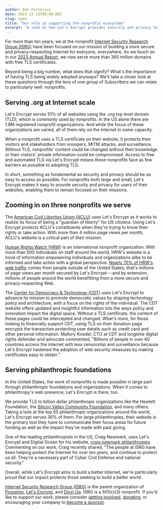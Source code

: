 ```yaml
---
author: Dan Fernelius
date: 2023-12-13T00:00:00Z
slug: ngos
title: "Our role in supporting the nonprofit ecosystem"
excerpt: "A look at how Let’s Encrypt provides security and privacy to public and social benefit organizations."
---
```


For more than ten years, we at the nonprofit [Internet Security Research Group (ISRG)](https://www.abetterinternet.org/) have been focused on our mission of building a more secure and privacy-respecting Internet for everyone, everywhere. As we touch on in our [2023 Annual Report](https://www.abetterinternet.org/documents/2023-ISRG-Annual-Report.pdf), we now serve more than 360 million domains with free TLS certificates.

Beyond being a big number, what does that signify? What's the importance of having TLS being widely adopted anyways? We'll take a closer look at these questions through the lens of one group of Subscribers we can relate to particularly well: nonprofits.

## Serving .org at Internet scale

Let's Encrypt serves 51% of all websites using the .org top level domain (TLD), which is commonly used by nonprofits. In the US alone there are 1.8M registered nonprofit organizations. And while the focus of these organizations are varied, all of them rely on the Internet in some capacity.

When a nonprofit uses a TLS certificate on their website, it protects their visitors and stakeholders from snoopers, MITM attacks, and surveillance. Without TLS, nonprofits' content could be changed without their knowledge or their visitors' private information could be compromised. Access to free and automated TLS via Let's Encrypt means these nonprofits face as few barriers as possible to adopting TLS.

In short, something as fundamental as security and privacy should be as easy to access as possible. For nonprofits both large and small, Let's Encrypt makes it easy to provide security and privacy for users of their websites, enabling them to remain focused on their missions.

## Zooming in on three nonprofits we serve

The [American Civil Liberties Union (ACLU)](https://www.aclu.org/) uses Let's Encrypt as it works to realize its focus of being a "guardian of liberty" for US citizens. Using Let's Encrypt protects ACLU's constituents when they're trying to know their rights or take action. With more than 4 million page views per month, ACLU's website is a critical part of their mission.

[Human Rights Watch (HRW)](https://www.hrw.org/) is an international nonprofit organization. With more than 500 individuals on staff around the world, HRW's website is a trove of information empowering individuals and organizations alike to be informed and take action with a global perspective. [Nearly 70% of HRW's web traffic](https://pro.similarweb.com/#/digitalsuite/websiteanalysis/overview/website-performance/*/999/3m?webSource=Total&key=hrw.org) comes from people outside of the United States; that's millions of page views per month secured by Let's Encrypt---and by extension, millions of people around the world benefitting from a more secure and privacy-respecting Web.

The [Center for Democracy & Technology (CDT)](https://cdt.org/) uses Let's Encrypt to advance its mission to promote democratic values by shaping technology policy and architecture, with a focus on the rights of the individual. The CDT website offers updated and insightful information into the ways policy and innovation impact the digital space. Without a TLS certificate, the content of these pages could be intercepted and changed. What's more, for those looking to financially support CDT, using TLS on their donation page encrypts the transaction protecting user details such as credit card and other personal information. Mallory Knodel, CTO at CDT and longtime digital rights defender and advocate commented, "Billions of people in over 60 countries access the internet with less censorship and surveillance because Let's Encrypt hastened the adoption of web security measures by making certificates easy to obtain."

## Serving philanthropic foundations

In the United States, the work of nonprofits is made possible in large part through philanthropic foundations and organizations. When it comes to philanthropy's web presence, Let's Encrypt is there, too.

We provide TLS to billion dollar philanthropic organizations like the Hewlett Foundation, the [Silicon Valley Community Foundation](https://www.siliconvalleycf.org/), and many others. Taking a look at the top 50 philanthropic organizations around the world, Let's Encrypt serves 36% of them. For large philanthropies, their website is the primary tool they have to communicate their focus areas for future funding as well as the impact they've made with past giving.

One of the leading philanthropists in the US, Craig Newmark, uses Let's Encrypt and Digital Ocean for his website, [craig newmark philanthropies](https://craignewmarkphilanthropies.org/). Commenting on our work, Craig recently shared, "The people at ISRG have been helping protect the Internet for over ten years, and continue to protect us all. They're a necessary part of Cyber Civil Defense and national security."

Overall, while Let's Encrypt aims to build a better Internet, we're particularly proud that our impact protects those seeking to build a better world.

[Internet Security Research Group (ISRG)](https://abetterinternet.org/) is the parent organization of [Prossimo](http://memorysafety.org/), [Let's Encrypt](http://letsencrypt.org/), and [Divvi Up](http://divviup.org/). ISRG is a 501(c)(3) nonprofit. If you'd like to support our work, please consider [getting involved](https://www.abetterinternet.org/getinvolved/), [donating](https://www.abetterinternet.org/donate/), or encouraging your company to [become a sponsor](https://www.abetterinternet.org/sponsor/).
